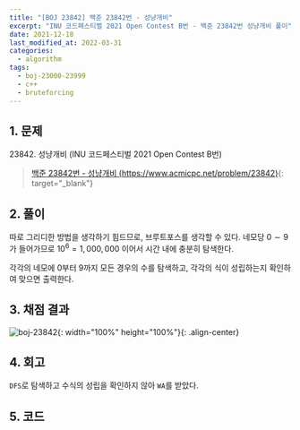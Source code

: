 ```yaml
---
title: "[BOJ 23842] 백준 23842번 - 성냥개비"
excerpt: "INU 코드페스티벌 2021 Open Contest B번 - 백준 23842번 성냥개비 풀이"
date: 2021-12-18
last_modified_at: 2022-03-31
categories:
  - algorithm
tags:
  - boj-23000-23999
  - c++
  - bruteforcing
---
```


## 1. 문제
$23842$. 성냥개비 (INU 코드페스티벌 2021 Open Contest B번)

> [백준 23842번 - 성냥개비 (https://www.acmicpc.net/problem/23842)](https://www.acmicpc.net/problem/23842){: target="_blank"}

## 2. 풀이

따로 그리디한 방법을 생각하기 힘드므로, 브루트포스를 생각할 수 있다. 네모당 $0\sim 9$가 들어가므로 $10^6=1,000,000$ 이어서 시간 내에 충분히 탐색한다. 

각각의 네모에 $0$부터 $9$까지 모든 경우의 수를 탐색하고, 각각의 식이 성립하는지 확인하여 맞으면 출력한다.

## 3. 채점 결과

![boj-23842](https://user-images.githubusercontent.com/30232837/160956511-d2bbe3ce-b3ee-4bc7-8a86-c1af37aedbba.png "boj-23842"){: width="100%" height="100%"}{: .align-center}

## 4. 회고

`DFS`로 탐색하고 수식의 성립을 확인하지 않아 `WA`를 받았다.

## 5. 코드

<script src="https://gist.github.com/BurningFalls/a76dde0c71c3654fdf9406a21f2fadb1.js"></script>